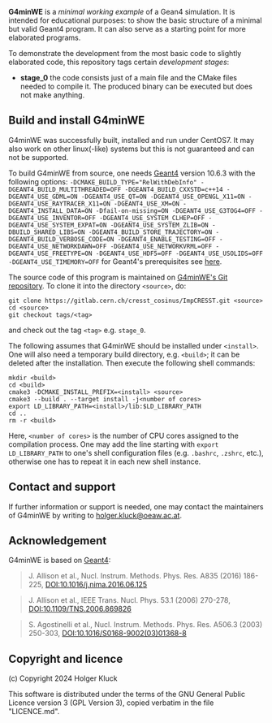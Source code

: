 **G4minWE** is a _minimal working example_ of a Gean4 simulation. It is intended for educational purposes: to show the basic structure of a minimal but valid Geant4 program. It can also serve as a starting point for more elaborated programs.

To demonstrate the development from the most basic code to slightly elaborated code, this repository tags certain _development stages_:
  - **stage_0** the code consists just of a main file and the CMake files needed to compile it. The produced binary can be executed but does not make anything.
  
## Build and install G4minWE

G4minWE was successfully built, installed and run under CentOS7. It may also work on other linux(-like) systems but this is not guaranteed and can not be supported.

To build G4minWE from source, one needs [Geant4](https://geant4.cern.ch) version 10.6.3 with the following options: `-DCMAKE_BUILD_TYPE="RelWithDebInfo" -DGEANT4_BUILD_MULTITHREADED=OFF -DGEANT4_BUILD_CXXSTD=c++14 -DGEANT4_USE_GDML=ON -DGEANT4_USE_QT=ON -DGEANT4_USE_OPENGL_X11=ON -DGEANT4_USE_RAYTRACER_X11=ON -DGEANT4_USE_XM=ON -DGEANT4_INSTALL_DATA=ON -Dfail-on-missing=ON -DGEANT4_USE_G3TOG4=OFF -DGEANT4_USE_INVENTOR=OFF -DGEANT4_USE_SYSTEM_CLHEP=OFF -DGEANT4_USE_SYSTEM_EXPAT=ON -DGEANT4_USE_SYSTEM_ZLIB=ON -DBUILD_SHARED_LIBS=ON -DGEANT4_BUILD_STORE_TRAJECTORY=ON -DGEANT4_BUILD_VERBOSE_CODE=ON -DGEANT4_ENABLE_TESTING=OFF -DGEANT4_USE_NETWORKDAWN=OFF -DGEANT4_USE_NETWORKVRML=OFF -DGEANT4_USE_FREETYPE=ON -DGEANT4_USE_HDF5=OFF -DGEANT4_USE_USOLIDS=OFF -DGEANT4_USE_TIMEMORY=OFF` for Geant4's prerequisites see [here](https://geant4-userdoc.web.cern.ch/UsersGuides/InstallationGuide/BackupVersions/V10.6c/html/gettingstarted.html#os-software-prerequisites).

The source code of this program is maintained on [G4minWE's Git repository](https://gitlab.tuwien.ac.at/holger.kluck/g4minwe). To clone it into the directory `<source>`, do:

	git clone https://gitlab.cern.ch/cresst_cosinus/ImpCRESST.git <source>
	cd <source>
	git checkout tags/<tag>

and check out the tag `<tag>` e.g. `stage_0`.

The following assumes that G4minWE should be installed under `<install>`. One will also need a temporary build directory, e.g. `<build>`; it can be deleted after the installation. Then execute the following shell commands:

    mkdir <build>
    cd <build>
    cmake3 -DCMAKE_INSTALL_PREFIX=<install> <source>
    cmake3 --build . --target install -j<number of cores>
    export LD_LIBRARY_PATH=<install>/lib:$LD_LIBRARY_PATH
    cd ..
    rm -r <build>

Here, `<number of cores>` is the number of CPU cores assigned to the compilation process. One may add the line starting with `export LD_LIBRARY_PATH` to one's shell configuration files (e.g. `.bashrc`, `.zshrc`, etc.), otherwise one has to repeat it in each new shell instance.

## Contact and support

If further information or support is needed, one may contact the maintainers of G4minWE by writing to [holger.kluck@oeaw.ac.at](mailto:holger.kluck@oeaw.ac.at).

## Acknowledgement

G4minWE is based on [Geant4](https://geant4.cern.ch):

>J. Allison et al., Nucl. Instrum. Methods. Phys. Res. A835 (2016) 186-225, [DOI:10.1016/j.nima.2016.06.125](https://doi.org/10.1016/j.nima.2016.06.125)

>J. Allison et al., IEEE Trans. Nucl. Phys. 53.1 (2006) 270-278, [DOI:10.1109/TNS.2006.869826](https://doi.org/10.1109/TNS.2006.869826)

>S. Agostinelli et al., Nucl. Instrum. Methods. Phys. Res. A506.3 (2003) 250-303, [DOI:10.1016/S0168-9002(03)01368-8](https://doi.org/10.1016/S0168-9002(03)01368-8)

## Copyright and licence

(c) Copyright 2024 Holger Kluck

This software is distributed under the terms of the GNU General Public
Licence version 3 (GPL Version 3), copied verbatim in the file "LICENCE.md".
